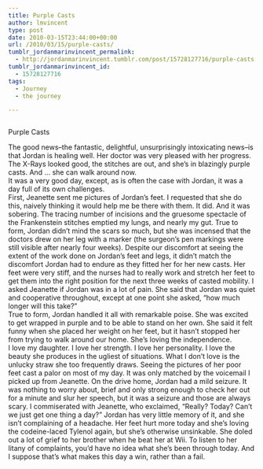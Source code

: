 ```yaml
---
title: Purple Casts
author: lmvincent
type: post
date: 2010-03-15T23:44:00+00:00
url: /2010/03/15/purple-casts/
tumblr_jordanmarinvincent_permalink:
  - http://jordanmarinvincent.tumblr.com/post/15728127716/purple-casts
tumblr_jordanmarinvincent_id:
  - 15728127716
tags:
  - Journey
  - the journey

---
```

<a href="http://www.flickr.com/photos/larryvincent/4436719775/" title="photo sharing" target="_blank" rel="noopener"><img src="http://farm5.static.flickr.com/4020/4436719775_70693321ef_m.jpg" alt="" /></a>

Purple Casts

The good news&ndash;the fantastic, delightful, unsurprisingly intoxicating news&ndash;is that Jordan is healing well. Her doctor was very pleased with her progress. The X-Rays looked good, the stitches are out, and she&rsquo;s in blazingly purple casts. And &hellip; she can walk around now.  
It was a very good day, except, as is often the case with Jordan, it was a day full of its own challenges.  
First, Jeanette sent me pictures of Jordan&rsquo;s feet. I requested that she do this, naively thinking it would help me be there with them. It did. And it was sobering. The tracing number of incisions and the gruesome spectacle of the Frankenstein stitches emptied my lungs, and nearly my gut. True to form, Jordan didn&rsquo;t mind the scars so much, but she was incensed that the doctors drew on her leg with a marker (the surgeon&rsquo;s pen markings were still visible after nearly four weeks). Despite our discomfort at seeing the extent of the work done on Jordan&rsquo;s feet and legs, it didn&rsquo;t match the discomfort Jordan had to endure as they fitted her for her new casts. Her feet were very stiff, and the nurses had to really work and stretch her feet to get them into the right position for the next three weeks of casted mobility. I asked Jeanette if Jordan was in a lot of pain. She said that Jordan was quiet and cooperative throughout, except at one point she asked, &ldquo;how much longer will this take?&rdquo;  
True to form, Jordan handled it all with remarkable poise. She was excited to get wrapped in purple and to be able to stand on her own. She said it felt funny when she placed her weight on her feet, but it hasn&rsquo;t stopped her from trying to walk around our home. She&rsquo;s loving the independence.  
I love my daughter. I love her strength. I love her personality. I love the beauty she produces in the ugliest of situations. What I don&rsquo;t love is the unlucky straw she too frequently draws. Seeing the pictures of her poor feet cast a palor on most of my day. It was only matched by the voicemail I picked up from Jeanette. On the drive home, Jordan had a mild seizure. It was nothing to worry about, brief and only strong enough to check her out for a minute and slur her speech, but it was a seizure and those are always scary. I commiserated with Jeanette, who exclaimed, &ldquo;Really? Today? Can&rsquo;t we just get one thing a day?&rdquo; Jordan has very little memory of it, and she isn&rsquo;t complaining of a headache. Her feet hurt more today and she&rsquo;s loving the codeine-laced Tylenol again, but she&rsquo;s otherwise unsinkable. She doled out a lot of grief to her brother when he beat her at Wii. To listen to her litany of complaints, you&rsquo;d have no idea what she&rsquo;s been through today. And I suppose that&rsquo;s what makes this day a win, rather than a fail.

<div class="blogger-post-footer">
  <img loading="lazy" width="1" height="1" src="https://blogger.googleusercontent.com/tracker/9039099668816362935-1170116511076003869?l=jordansjourney2.blogspot.com" alt="" />
</div>